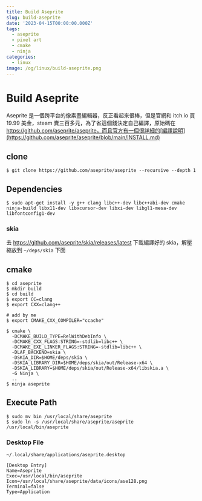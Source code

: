 ```yaml
---
title: Build Aseprite
slug: build-aseprite
date: '2023-04-15T00:00:00.000Z'
tags:
  - aseprite
  - pixel art
  - cmake
  - ninja
categories:
  - linux
image: /og/linux/build-aseprite.png
---
```


# Build Aseprite

Aseprite 是一個跨平台的像素畫編輯器，反正看起來很棒，但是官網和 itch.io 買 19.99 美金，steam 賣三百多元，為了省這個錢決定自己編譯，原始碼在 https://github.com/aseprite/aseprite，而且官方有一個很詳細的[編譯說明](https://github.com/aseprite/aseprite/blob/main/INSTALL.md)

## clone

```
$ git clone https://github.com/aseprite/aseprite --recursive --depth 1
```

## Dependencies

```
$ sudo apt-get install -y g++ clang libc++-dev libc++abi-dev cmake ninja-build libx11-dev libxcursor-dev libxi-dev libgl1-mesa-dev libfontconfig1-dev
```

### skia

去 https://github.com/aseprite/skia/releases/latest 下載編譯好的 skia，解壓縮放到 `~/deps/skia` 下面

## cmake

```
$ cd aseprite
$ mkdir build
$ cd build
$ export CC=clang
$ export CXX=clang++

# add by me
$ export CMAKE_CXX_COMPILER="ccache"

$ cmake \
  -DCMAKE_BUILD_TYPE=RelWithDebInfo \
  -DCMAKE_CXX_FLAGS:STRING=-stdlib=libc++ \
  -DCMAKE_EXE_LINKER_FLAGS:STRING=-stdlib=libc++ \
  -DLAF_BACKEND=skia \
  -DSKIA_DIR=$HOME/deps/skia \
  -DSKIA_LIBRARY_DIR=$HOME/deps/skia/out/Release-x64 \
  -DSKIA_LIBRARY=$HOME/deps/skia/out/Release-x64/libskia.a \
  -G Ninja \
  ..
$ ninja aseprite
```

## Execute Path

```
$ sudo mv bin /usr/local/share/aseprite
$ sudo ln -s /usr/local/share/aseprite/aseprite /usr/local/bin/aseprite
```

### Desktop File

`~/.local/share/applications/aseprite.desktop`

```
[Desktop Entry]
Name=Aseprite
Exec=/usr/local/bin/aseprite
Icon=/usr/local/share/aseprite/data/icons/ase128.png
Terminal=false
Type=Application
```
